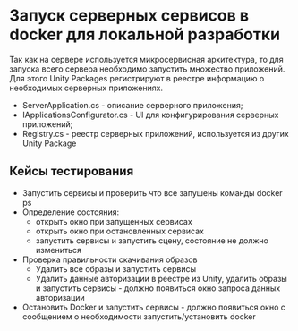 # Запуск серверных сервисов в docker для локальной разработки

Так как на сервере используется микросервисная архитектура, то для запуска всего сервера
необходимо запустить множество приложений. Для этого Unity Packages регистрируют в реестре
информацию о необходимых серверных приложениях.

- ServerApplication.cs - описание серверного приложения;
- IApplicationsConfigurator.cs - UI для конфигурирования серверных приложений;
- Registry.cs - реестр серверных приложений, используется из других Unity Package



## Кейсы тестирования
- Запустить сервисы и проверить что все запушены команды docker ps
- Определение состояния:
    - открыть окно при запущенных сервисах
    - открыть окно при остановленных сервисах
    - запустить сервисы и запустить сцену, состояние не должно измениться
- Проверка правильности скачивания образов
    - Удалить все образы и запустить сервисы
    - Удалить данные авторизации в реестре из Unity, удалить образы и запустить сервисы - должно появиться окно запроса данных авторизации
- Остановить Docker и запустить сервисы - должно появиться окно с сообщением о необходимости запустить/установить docker


